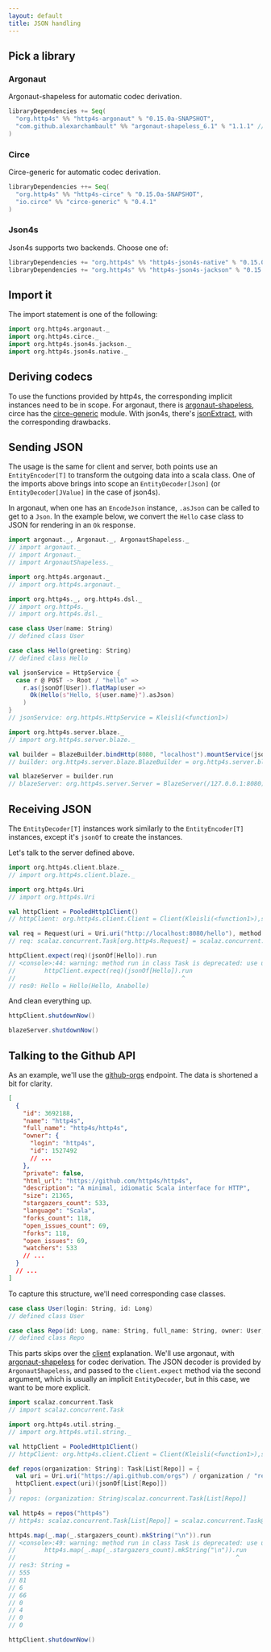```yaml
---
layout: default
title: JSON handling
---
```


## Pick a library

### Argonaut

Argonaut-shapeless for automatic codec derivation.

```scala
libraryDependencies += Seq(
  "org.http4s" %% "http4s-argonaut" % "0.15.0a-SNAPSHOT",
  "com.github.alexarchambault" %% "argonaut-shapeless_6.1" % "1.1.1" // or 1.1.0 for non-a versions
)
```

### Circe

Circe-generic for automatic codec derivation.

```scala
libraryDependencies ++= Seq(
  "org.http4s" %% "http4s-circe" % "0.15.0a-SNAPSHOT",
  "io.circe" %% "circe-generic" % "0.4.1"
)
```

### Json4s

Json4s supports two backends.  Choose one of:

```scala
libraryDependencies += "org.http4s" %% "http4s-json4s-native" % "0.15.0a-SNAPSHOT"
libraryDependencies += "org.http4s" %% "http4s-json4s-jackson" % "0.15.0a-SNAPSHOT"
```

## Import it

The import statement is one of the following:

```scala
import org.http4s.argonaut._
import org.http4s.circe._
import org.http4s.json4s.jackson._
import org.http4s.json4s.native._
```

## Deriving codecs

To use the functions provided by http4s, the corresponding implicit instances
need to be in scope. For argonaut, there is [argonaut-shapeless], circe has the
[circe-generic] module. With json4s, there's [jsonExtract], with the
corresponding drawbacks.

## Sending JSON

The usage is the same for client and server, both points use an
`EntityEncoder[T]` to transform the outgoing data into a scala class.
One of the imports above brings into scope an `EntityDecoder[Json]` 
(or `EntityDecoder[JValue]` in the case of json4s).

In argonaut, when one has an `EncodeJson` instance, `.asJson` can be
called to get to a `Json`.  In the example below, we convert the
`Hello` case class to JSON for rendering in an `Ok` response.

```scala
import argonaut._, Argonaut._, ArgonautShapeless._
// import argonaut._
// import Argonaut._
// import ArgonautShapeless._

import org.http4s.argonaut._
// import org.http4s.argonaut._

import org.http4s._, org.http4s.dsl._
// import org.http4s._
// import org.http4s.dsl._

case class User(name: String)
// defined class User

case class Hello(greeting: String)
// defined class Hello

val jsonService = HttpService {
  case r @ POST -> Root / "hello" =>
    r.as(jsonOf[User]).flatMap(user =>
      Ok(Hello(s"Hello, ${user.name}").asJson)
    )
}
// jsonService: org.http4s.HttpService = Kleisli(<function1>)

import org.http4s.server.blaze._
// import org.http4s.server.blaze._

val builder = BlazeBuilder.bindHttp(8080, "localhost").mountService(jsonService, "/")
// builder: org.http4s.server.blaze.BlazeBuilder = org.http4s.server.blaze.BlazeBuilder@1dd2fddb

val blazeServer = builder.run
// blazeServer: org.http4s.server.Server = BlazeServer(/127.0.0.1:8080)
```

## Receiving JSON

The `EntityDecoder[T]` instances work similarly to the `EntityEncoder[T]`
instances, except it's `jsonOf` to create the instances.

Let's talk to the server defined above.

```scala
import org.http4s.client.blaze._
// import org.http4s.client.blaze._

import org.http4s.Uri
// import org.http4s.Uri

val httpClient = PooledHttp1Client()
// httpClient: org.http4s.client.Client = Client(Kleisli(<function1>),scalaz.concurrent.Task@2f1225b3)

val req = Request(uri = Uri.uri("http://localhost:8080/hello"), method = Method.POST).withBody(User("Anabelle"))(jsonEncoderOf)
// req: scalaz.concurrent.Task[org.http4s.Request] = scalaz.concurrent.Task@31ec488a

httpClient.expect(req)(jsonOf[Hello]).run
// <console>:44: warning: method run in class Task is deprecated: use unsafePerformSync
//        httpClient.expect(req)(jsonOf[Hello]).run
//                                              ^
// res0: Hello = Hello(Hello, Anabelle)
```

And clean everything up.

```scala
httpClient.shutdownNow()

blazeServer.shutdownNow()
```

## Talking to the Github API

As an example, we'll use the [github-orgs] endpoint. The data is shortened a bit
for clarity.

```json
[
  {
    "id": 3692188,
    "name": "http4s",
    "full_name": "http4s/http4s",
    "owner": {
      "login": "http4s",
      "id": 1527492
      // ...
    },
    "private": false,
    "html_url": "https://github.com/http4s/http4s",
    "description": "A minimal, idiomatic Scala interface for HTTP",
    "size": 21365,
    "stargazers_count": 533,
    "language": "Scala",
    "forks_count": 118,
    "open_issues_count": 69,
    "forks": 118,
    "open_issues": 69,
    "watchers": 533
    // ...
  }
  // ...
]
```

To capture this structure, we'll need corresponding case classes.

```scala
case class User(login: String, id: Long)
// defined class User

case class Repo(id: Long, name: String, full_name: String, owner: User, `private`: Boolean, html_url: String, description: String, size: Int, stargazers_count: Int, language: String, forks_count: Int, open_issues_count: Int, forks: Int, open_issues: Int, watchers: Int)
// defined class Repo
```

This parts skips over the [client] explanation. We'll use argonaut, with
[argonaut-shapeless] for codec derivation. The JSON decoder is provided by
`ArgonautShapeless`, and passed to the `client.expect` method via the second
argument, which is usually an implicit `EntityDecoder`, but in this case, we
want to be more explicit.

<!-- For more information about the uri templating, visit [uri]. -->

```scala
import scalaz.concurrent.Task
// import scalaz.concurrent.Task

import org.http4s.util.string._
// import org.http4s.util.string._

val httpClient = PooledHttp1Client()
// httpClient: org.http4s.client.Client = Client(Kleisli(<function1>),scalaz.concurrent.Task@6e1a8652)

def repos(organization: String): Task[List[Repo]] = {
  val uri = Uri.uri("https://api.github.com/orgs") / organization / "repos"
  httpClient.expect(uri)(jsonOf[List[Repo]])
}
// repos: (organization: String)scalaz.concurrent.Task[List[Repo]]

val http4s = repos("http4s")
// http4s: scalaz.concurrent.Task[List[Repo]] = scalaz.concurrent.Task@60f92905

http4s.map(_.map(_.stargazers_count).mkString("\n")).run
// <console>:49: warning: method run in class Task is deprecated: use unsafePerformSync
//        http4s.map(_.map(_.stargazers_count).mkString("\n")).run
//                                                             ^
// res3: String =
// 555
// 81
// 6
// 66
// 0
// 4
// 0
// 0

httpClient.shutdownNow()
```


[argonaut-shapeless]: https://github.com/alexarchambault/argonaut-shapeless
[circe-generic]: https://github.com/travisbrown/circe#codec-derivation
[jsonExtract]: https://github.com/http4s/http4s/blob/master/json4s/src/main/scala/org/http4s/json4s/Json4sInstances.scala#L29
[client]: client.html
[github-orgs]: https://developer.github.com/v3/repos/#list-organization-repositories
[uri]: url.html
